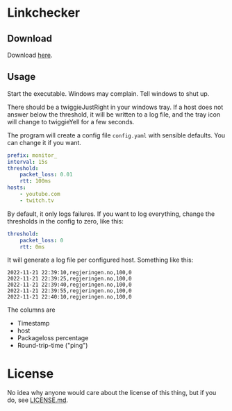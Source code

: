 # Linkchecker

## Download

Download [here](https://github.com/tlanfer/linkchecker/releases/tag/latest).

## Usage

Start the executable. Windows may complain. Tell windows to shut up.

There should be a twiggieJustRight in your windows tray.
If a host does not answer below the threshold, it will be written to a log file, and the tray icon will change to twiggieYell for a few seconds.

The program will create a config file `config.yaml` with sensible defaults. You can change it if you want.

```yaml
prefix: monitor_
interval: 15s
threshold:
    packet_loss: 0.01
    rtt: 100ms
hosts:
    - youtube.com
    - twitch.tv 
```

By default, it only logs failures. If you want to log everything, change the thresholds in the config to zero, like this:
```yaml
threshold:
    packet_loss: 0
    rtt: 0ms
```

It will generate a log file per configured host. Something like this:

```csv
2022-11-21 22:39:10,regjeringen.no,100,0
2022-11-21 22:39:25,regjeringen.no,100,0
2022-11-21 22:39:40,regjeringen.no,100,0
2022-11-21 22:39:55,regjeringen.no,100,0
2022-11-21 22:40:10,regjeringen.no,100,0
```

The columns are
* Timestamp
* host
* Packageloss percentage
* Round-trip-time ("ping")

# License

No idea why anyone would care about the license of this thing, but if you do, see [LICENSE.md](LICENSE.md).
